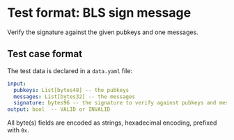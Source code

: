 # Test format: BLS sign message

Verify the signature against the given pubkeys and one messages.

## Test case format

The test data is declared in a `data.yaml` file:

```yaml
input:
  pubkeys: List[bytes48] -- the pubkeys
  messages: List[bytes32] -- the messages
  signature: bytes96 -- the signature to verify against pubkeys and messages
output: bool  -- VALID or INVALID
```

All byte(s) fields are encoded as strings, hexadecimal encoding, prefixed with `0x`.
